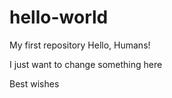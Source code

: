 # hello-world
My first repository
Hello, Humans!

I just want to change something here

Best wishes
